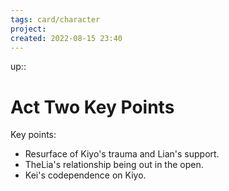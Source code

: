 ```yaml
---
tags: card/character
project: 
created: 2022-08-15 23:40
---
```

up:: 

# Act Two Key Points
Key points:
- Resurface of Kiyo's trauma and Lian's support.
- TheLia's relationship being out in the open.
- Kei's codependence on Kiyo.
